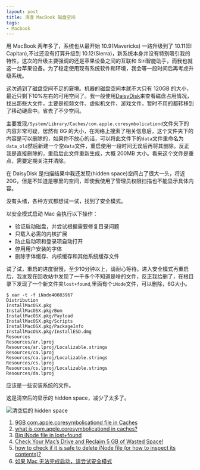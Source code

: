 ```yaml
---
layout: post
title: 清理 MacBook 磁盘空间
tags:
- Macbook
---
```


用 MacBook 两年多了，系统也从最开始 10.9(Mavericks) 一路升级到了 10.11(El Capitan),不过还没有打算升级到 10.12(Sierra)，新系统本身并没有特别吸引我的特性，这次的升级主要强调的还是苹果设备之间的互联和 Siri智能助手，而我也就这一台苹果设备。为了稳定使用现有系统软件和环境，我会等一段时间后再考虑升级系统。

这次遇到了磁盘空间不足的窘境。机器的磁盘空间本就不大只有 120GB 的大小，最近只剩下10%左右的可用空间了。我一般使用[DaisyDisk](https://daisydiskapp.com/)来查看磁盘占用情况，找出那些大文件，主要是视频文件、虚拟机文件、游戏文件，暂时不用的都转移到了移动硬盘中。省去了不少空间。

主要发现`/System/Library/Caches/com.apple.coresymbolicationd`文件夹下的内容非常可疑，居然有 8G 的大小，在网络上搜索了相关信息后，这个文件夹下的内容是可以删除的，如果你不放心的话，可以将此文件下的`data`文件重命名为`data_old`然后新建一个空`data`文件，重启使用一段时间无误后再将其删除。反正我是直接删除的，重启后此文件重新生成，大概 200MB 大小。看来这个文件是重点，需要定期关注并清除。

在 DaisyDisk 是扫描结果中我还发现(hidden space)空间占了很大一头，将近20G，但是不知道是哪里的空间，即使我使用了管理员权限扫描也不能显示具体内容。

没有头绪，各种方式都想试一试，找到了安全模式。

以安全模式启动 Mac 会执行以下操作：
* 验证启动磁盘，并尝试根据需要修复目录问题 
* 只载入必需的内核扩展 
* 防止启动项和登录项自动打开 
* 停用用户安装的字体 
* 删除字体缓存、内核缓存和其他系统缓存文件 

试了试，重启的进度很慢，至少10分钟以上，请耐心等待。进入安全模式再重启后，我发现在回收站中发现了一千多个不知道是啥的文件，反正我给删了，在根目录下发现了一个新文件夹`lost+found`,里面有个`iNode`文件，可以删除，6G大小。

	$ xar -t -f iNode40083967 
	Distribution
	InstallMacOSX.pkg
	InstallMacOSX.pkg/Bom
	InstallMacOSX.pkg/Payload
	InstallMacOSX.pkg/Scripts
	InstallMacOSX.pkg/PackageInfo
	InstallMacOSX.pkg/InstallESD.dmg
	Resources
	Resources/ar.lproj
	Resources/ar.lproj/Localizable.strings
	Resources/ca.lproj
	Resources/ca.lproj/Localizable.strings
	Resources/cs.lproj
	Resources/cs.lproj/Localizable.strings
	Resources/da.lproj

应该是一些安装系统的文件。

这是清空后的显示的 hidden space，减少了太多了。

![清空后的 hidden space](http://ww3.sinaimg.cn/large/801b780agw1f8667grsc7j20xw0o477y.jpg)


1. [9GB com.apple.coresymbolicationd file in Caches](http://apple.stackexchange.com/questions/123012/9gb-com-apple-coresymbolicationd-file-in-caches)
2. [what is com.apple.coresymbolicationd in caches?](http://apple.stackexchange.com/questions/83978/what-is-com-apple-coresymbolicationd-in-caches)
3. [Big iNode file in lost+found](https://discussions.apple.com/thread/3249491?tstart=0)
4. [Check Your Mac’s Drive and Reclaim 5 GB of Wasted Space!](http://blog.fosketts.net/2015/07/24/check-your-macs-drive-and-reclaim-5-gb-of-wasted-space/)
5. [how to check if it is safe to delete iNode file (or how to inspect its contents)?](https://apple.stackexchange.com/questions/180683/how-to-check-if-it-is-safe-to-delete-inode-file-or-how-to-inspect-its-contents)
6. [如果 Mac 无法完成启动，请尝试安全模式](https://support.apple.com/zh-cn/HT201262)


